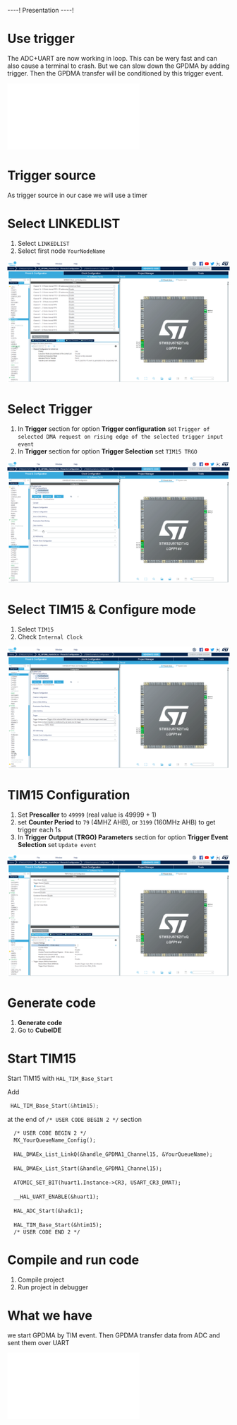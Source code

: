 ----!
Presentation
----!

# Use trigger

The ADC+UART are now working in loop. This can be wery fast and can also cause a terminal to crash.
But we can slow down the GPDMA by adding trigger.
Then the GPDMA transfer will be conditioned by this trigger event. 

![adc dma uart tim](./img/adc_dma_uart_tim.json)

# Trigger source

As trigger source in our case we will use a timer

# Select LINKEDLIST

1. Select `LINKEDLIST`
2. Select first node `YourNodeName`

![node selction](./img/22_03_14_153.gif)

# Select Trigger

   1. In **Trigger** section for option **Trigger configuration** set `Trigger of selected DMA request on rising edge of the selected trigger input event`
   2. In **Trigger** section for option **Trigger Selection** set `TIM15 TRGO`

![trigger selction](./img/22_03_14_157.gif)

# Select  TIM15 & Configure mode 

1. Select `TIM15`
2. Check `Internal Clock`

![tim15 selction](./img/22_03_14_161.gif)

# TIM15 Configuration

1. Set **Prescaller** to `49999` (real value is 49999 + 1)
2. set **Counter Period** to `79` (4MHZ AHB), or `3199` (160MHz AHB) to get trigger each 1s
3. In **Trigger Outpput (TRGO) Parameters** section for option **Trigger Event Selection** set `Update event`

![tim15 configuration](./img/22_03_14_167.gif)

# Generate code 

1. **Generate code**
2. Go to **CubeIDE**

# Start TIM15

Start TIM15 with `HAL_TIM_Base_Start`

Add 

```c
 HAL_TIM_Base_Start(&htim15);
```

at the end of `/* USER CODE BEGIN 2 */` section

```c-nc
  /* USER CODE BEGIN 2 */
  MX_YourQueueName_Config();

  HAL_DMAEx_List_LinkQ(&handle_GPDMA1_Channel15, &YourQueueName);

  HAL_DMAEx_List_Start(&handle_GPDMA1_Channel15);

  ATOMIC_SET_BIT(huart1.Instance->CR3, USART_CR3_DMAT);

  __HAL_UART_ENABLE(&huart1);

  HAL_ADC_Start(&hadc1);

  HAL_TIM_Base_Start(&htim15);
  /* USER CODE END 2 */
```

# Compile and run code

1. Compile project
2. Run project in debugger

# What we have

we start GPDMA by TIM event. Then GPDMA transfer data from ADC and sent them over UART

![adc dma uart tim](./img/adc_dma_uart_tim.json)


